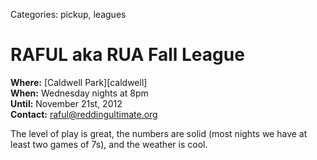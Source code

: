 Categories: pickup, leagues

# RAFUL aka RUA Fall League

**Where:** [Caldwell Park][caldwell]  
**When:** Wednesday nights at 8pm  
**Until:** November 21st, 2012  
**Contact:** raful@reddingultimate.org

The level of play is great, the numbers are solid (most nights we have at least
two games of 7s), and the weather is cool.
